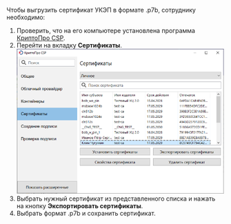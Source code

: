 Чтобы выгрузить сертификат УКЭП в формате .p7b, сотруднику необходимо:
1. Проверить, что на его компьютере установлена программа [КриптоПро CSP](https://www.cryptopro.ru/products/csp). 
1. Перейти на вкладку **Сертификаты**.
   ![Инструменты КриптоПро - Сертификаты](./assets/unnamed.png)
1. Выбрать нужный сертификат из представленного списка и нажать на кнопку **Экспортировать сертификаты**.
4. Выбрать формат .p7b и сохранить сертификат.